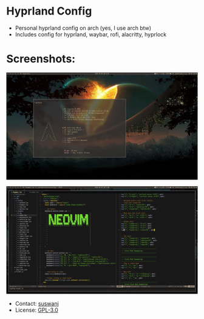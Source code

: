 # Hyprland Config

- Personal hyprland config on arch (yes, I use arch btw)
- Includes config for hyprland, waybar, rofi, alacritty, hyprlock

# Screenshots:
![screenshot1](./assets/screenshot1.png)

![screenshot2](./assets/screenshot2.png)

* Contact: [suswanj](https://github.com/suswanj)
* License: [GPL-3.0](https://www.gnu.org/licenses/gpl-3.0.html)
